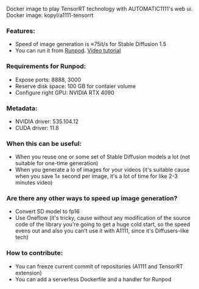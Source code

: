 Docker image to play TensorRT technology with AUTOMATIC1111's web ui.
Docker image: kopyl/a1111-tensorrt

### Features:

- Speed of image generation is ≈75it/s for Stable Diffusion 1.5
- You can run it from [Runpod](https://runpod.io/gsc?template=lschv5bdvp&ref=0xwirw9o). [Video tutorial](https://youtu.be/MPD4OBWD_So)

### Requirements for Runpod:

- Expose ports: 8888, 3000
- Reserve disk space: 100 GB for contaier volume
- Configure right GPU: NVIDIA RTX 4090

### Metadata:

- NVIDIA driver: 535.104.12
- CUDA driver: 11.8

### When this can be useful:

- When you reuse one or some set of Stable Diffusion models a lot (not suitable for one-time generation)
- When you generate a lo of images for your videos (it's suitable cause when you save 1± second per image, it's a lot of time for like 2-3 minutes video)

### Are there any other ways to speed up image generation?

- Convert SD model to fp16
- Use Oneflow (it's tricky, cause without any modification of the source code of the library you're going to get a huge cold start, so the speed evens out and also you can't use it with A1111, since it's Diffusers-like tech)

### How to contribute:

- You can freeze current commit of repositories (A1111 and TensorRT extension)
- You can add a serverless Dockerfile and a handler for Runpod
